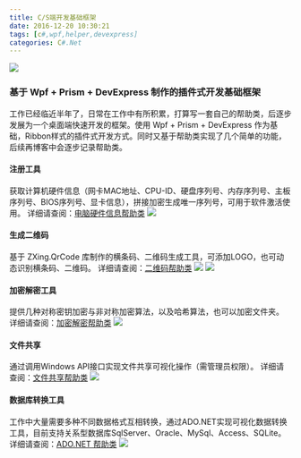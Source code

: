 ```yaml
---
title: C/S端开发基础框架
date: 2016-12-20 10:30:21
tags: [c#,wpf,helper,devexpress]
categories: C#.Net
---
```

<img src="https://sadness96.github.io/images/blog/csharp-DevFramework/Sadness_MainRibbon.png"/>

<!-- more -->
### 基于 Wpf + Prism + DevExpress 制作的插件式开发基础框架
工作已经临近半年了，日常在工作中有所积累，打算写一套自己的帮助类，后逐步发展为一个桌面端快速开发的框架。使用 Wpf + Prism + DevExpress 作为基础，Ribbon样式的插件式开发方式。同时又基于帮助类实现了几个简单的功能，后续再博客中会逐步记录帮助类。
#### 注册工具
获取计算机硬件信息（网卡MAC地址、CPU-ID、硬盘序列号、内存序列号、主板序列号、BIOS序列号、显卡信息），拼接加密生成唯一序列号，可用于软件激活使用。
详细请查阅：[电脑硬件信息帮助类](/blog/2017/06/06/csharp-PCInformationHelper/)
<img src="https://sadness96.github.io/images/blog/csharp-DevFramework/%E6%B3%A8%E5%86%8C%E5%B7%A5%E5%85%B7.png"/>

#### 生成二维码
基于 ZXing.QrCode 库制作的横条码、二维码生成工具，可添加LOGO，也可动态识别横条码、二维码。
详细请查阅：[二维码帮助类](/blog/2017/06/06/csharp-QRCodeHelper/)
<img src="https://sadness96.github.io/images/blog/csharp-DevFramework/%E7%94%9F%E6%88%90%E4%BA%8C%E7%BB%B4%E7%A0%81.png"/>
<img src="https://sadness96.github.io/images/blog/csharp-DevFramework/%E8%AF%86%E5%88%AB%E4%BA%8C%E7%BB%B4%E7%A0%81.png"/>

#### 加密解密工具
提供几种对称密钥加密与非对称加密算法，以及哈希算法，也可以加密文件夹。
详细请查阅：[加密解密帮助类](/blog/2018/01/10/csharp-EncryptionHelper/)
<img src="https://sadness96.github.io/images/blog/csharp-DevFramework/%E5%8A%A0%E5%AF%86%E8%A7%A3%E5%AF%86%E5%B7%A5%E5%85%B7.png"/>

#### 文件共享
通过调用Windows API接口实现文件共享可视化操作（需管理员权限）。
详细请查阅：[文件共享帮助类](/blog/2017/05/23/csharp-FileSharingHelper/)
<img src="https://sadness96.github.io/images/blog/csharp-DevFramework/%E6%96%87%E4%BB%B6%E5%85%B1%E4%BA%AB.png"/>

#### 数据库转换工具
工作中大量需要多种不同数据格式互相转换，通过ADO.NET实现可视化数据转换工具，目前支持关系型数据库SqlServer、Oracle、MySql、Access、SQLite。
详细请查阅：[ADO.NET 帮助类](/blog/2016/12/21/csharp-ADOHelper/)
<img src="https://sadness96.github.io/images/blog/csharp-DevFramework/%E6%95%B0%E6%8D%AE%E5%BA%93%E8%BD%AC%E6%8D%A2%E5%B7%A5%E5%85%B7.png"/>

